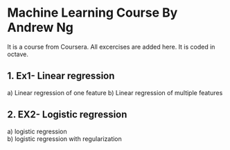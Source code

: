 # Machine Learning Course By Andrew Ng


It is a course from Coursera. All excercises are added here. It is coded 
in octave.

## 1. Ex1- Linear regression
a) Linear regression of one feature
b) Linear regression of multiple features
## 2. EX2- Logistic regression 
a) logistic regression  
b) logistic regression with regularization
